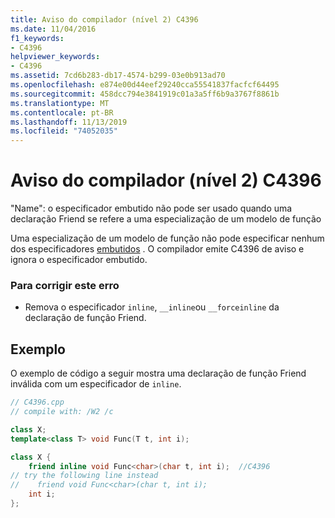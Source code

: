 ```yaml
---
title: Aviso do compilador (nível 2) C4396
ms.date: 11/04/2016
f1_keywords:
- C4396
helpviewer_keywords:
- C4396
ms.assetid: 7cd6b283-db17-4574-b299-03e0b913ad70
ms.openlocfilehash: e874e00d44eef29240cca55541837facfcf64495
ms.sourcegitcommit: 458dcc794e3841919c01a3a5ff6b9a3767f8861b
ms.translationtype: MT
ms.contentlocale: pt-BR
ms.lasthandoff: 11/13/2019
ms.locfileid: "74052035"
---
```

# <a name="compiler-warning-level-2-c4396"></a>Aviso do compilador (nível 2) C4396

"Name": o especificador embutido não pode ser usado quando uma declaração Friend se refere a uma especialização de um modelo de função

Uma especialização de um modelo de função não pode especificar nenhum dos especificadores [embutidos](../../cpp/inline-functions-cpp.md) . O compilador emite C4396 de aviso e ignora o especificador embutido.

### <a name="to-correct-this-error"></a>Para corrigir este erro

- Remova o especificador `inline`, `__inline`ou `__forceinline` da declaração de função Friend.

## <a name="example"></a>Exemplo

O exemplo de código a seguir mostra uma declaração de função Friend inválida com um especificador de `inline`.

```cpp
// C4396.cpp
// compile with: /W2 /c

class X;
template<class T> void Func(T t, int i);

class X {
    friend inline void Func<char>(char t, int i);  //C4396
// try the following line instead
//    friend void Func<char>(char t, int i);
    int i;
};
```